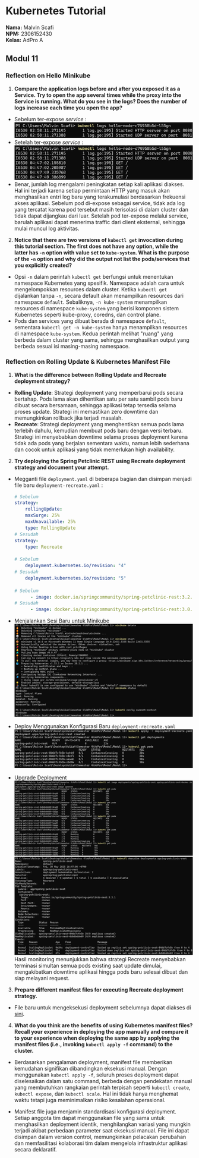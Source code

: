 # Kubernetes Tutorial
**Nama:**   Malvin Scafi<br>
**NPM:**    2306152430<br>
**Kelas:**  AdPro A<br>

## Modul 11
### Reflection on Hello Minikube
1. **Compare the application logs before and after you exposed it as a Service. Try to open the app several times while the proxy into the Service is running. What do you see in the logs? Does the number of logs increase each time you open the app?**
- Sebelum ter-expose *service* : 
![](Before.png)
- Setelah ter-expose *service* : 
![](After.png)
- Benar, jumlah log mengalami peningkatan setiap kali aplikasi diakses. Hal ini terjadi karena setiap permintaan HTTP yang masuk akan menghasilkan entri log baru yang terakumulasi berdasarkan frekuensi akses aplikasi. Sebelum pod di-expose sebagai service, tidak ada log yang tercatat karena pod tersebut masih terisolasi di dalam cluster dan tidak dapat dijangkau dari luar. Setelah pod ter-expose melalui service, barulah aplikasi dapat menerima traffic dari client eksternal, sehingga mulai muncul log aktivitas.

2. **Notice that there are two versions of `kubectl get` invocation during this tutorial section. The first does not have any option, while the latter has `-n` option with value set to `kube-system`. What is the purpose of the `-n` option and why did the output not list the pods/services that you explicitly created?**
- Opsi `-n` dalam perintah `kubectl get` berfungsi untuk menentukan namespace Kubernetes yang spesifik. Namespace adalah cara untuk mengelompokkan resources dalam cluster. Ketika `kubectl get` dijalankan tanpa `-n`, secara default akan menampilkan resources dari namespace `default`. Sebaliknya, `-n kube-system` menampilkan resources di namespace `kube-system` yang berisi komponen sistem Kubernetes seperti kube-proxy, coredns, dan control plane.
- Pods dan services yang dibuat berada di namespace `default`, sementara `kubectl get -n kube-system` hanya menampilkan resources di namespace `kube-system`. Kedua perintah melihat "ruang" yang berbeda dalam cluster yang sama, sehingga menghasilkan output yang berbeda sesuai isi masing-masing namespace.



### Reflection on Rolling Update & Kubernetes Manifest File
1. **What is the difference between Rolling Update and Recreate deployment strategy?**
- **Rolling Update**: Strategi deployment yang memperbarui pods secara bertahap. Pods lama akan dihentikan satu per satu sambil pods baru dibuat secara bersamaan, sehingga aplikasi tetap tersedia selama proses update. Strategi ini memastikan zero downtime dan memungkinkan rollback jika terjadi masalah.
- **Recreate**: Strategi deployment yang menghentikan semua pods lama terlebih dahulu, kemudian membuat pods baru dengan versi terbaru. Strategi ini menyebabkan downtime selama proses deployment karena tidak ada pods yang berjalan sementara waktu, namun lebih sederhana dan cocok untuk aplikasi yang tidak memerlukan high availability.

2. **Try deploying the Spring Petclinic REST using Recreate deployment strategy and document your attempt.**

- Megganti file `deployment.yaml` di beberapa bagian dan disimpan menjadi file baru `deployment-recreate.yaml` :
    ```yaml
    # Sebelum
    strategy:
        rollingUpdate:
        maxSurge: 25%
        maxUnavailable: 25%
        type: RollingUpdate
    # Sesudah
    strategy:
        type: Recreate

    # Sebelum
        deployment.kubernetes.io/revision: "4"
    # Sesudah
        deployment.kubernetes.io/revision: "5"

    # Sebelum
          - image: docker.io/springcommunity/spring-petclinic-rest:3.2.1
    # Sesudah
          - image: docker.io/springcommunity/spring-petclinic-rest:3.0.3
    ```

- Menjalankan Sesi Baru untuk Minikube
![](RestartMinikube.png)

- Deploy Menggunakan Konfigurasi Baru `deployment-recreate.yaml`
![](RecreateStart.png)

- Upgrade Deployment
![](RecreateUpdate.png)
![](RecreateDescribe.png)
    Hasil monitoring menunjukkan bahwa strategi Recreate menyebabkan terminasi simultan semua pods existing saat update dimulai, mengakibatkan downtime aplikasi hingga pods baru selesai dibuat dan siap melayani request.

3. **Prepare different manifest files for executing Recreate deployment strategy.**
- File baru untuk mengeksekusi deployment sebelumnya dapat diakses di [sini](deployment-recreate.yaml).

4. **What do you think are the benefits of using Kubernetes manifest files? Recall your experience in deploying the app manually and compare it to your experience when deploying the same app by applying the manifest files (i.e., invoking `kubectl apply -f` command) to the cluster.**
- Berdasarkan pengalaman deployment, manifest file memberikan kemudahan signifikan dibandingkan eksekusi manual. Dengan menggunakan `kubectl apply -f`, seluruh proses deployment dapat diselesaikan dalam satu command, berbeda dengan pendekatan manual yang membutuhkan rangkaian perintah terpisah seperti `kubectl create`, `kubectl expose`, dan `kubectl scale`. Hal ini tidak hanya menghemat waktu tetapi juga meminimalkan risiko kesalahan operasional.

- Manifest file juga menjamin standardisasi konfigurasi deployment. Setiap anggota tim dapat menggunakan file yang sama untuk menghasilkan deployment identik, menghilangkan variasi yang mungkin terjadi akibat perbedaan parameter saat eksekusi manual. File ini dapat disimpan dalam version control, memungkinkan pelacakan perubahan dan memfasilitasi kolaborasi tim dalam mengelola infrastruktur aplikasi secara deklaratif.
